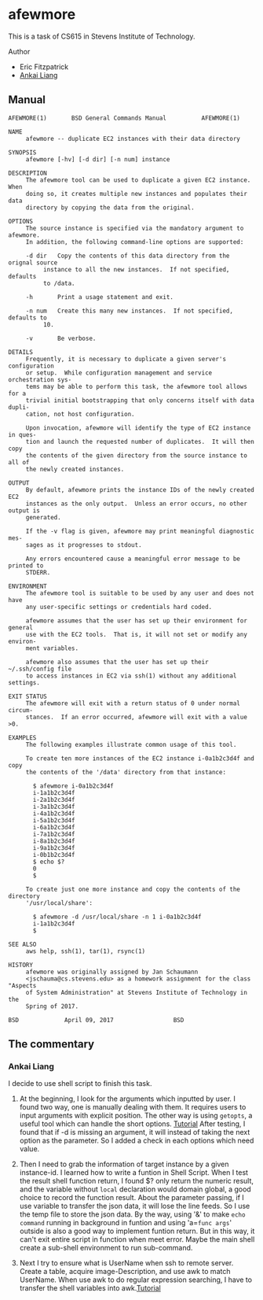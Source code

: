 # afewmore
This is a task of CS615 in Stevens Institute of Technology.

Author

* Eric Fitzpatrick
* [Ankai Liang](https://github.com/AnkaiLiang)

## Manual
```
AFEWMORE(1)		  BSD General Commands Manual		   AFEWMORE(1)

NAME
     afewmore -- duplicate EC2 instances with their data directory

SYNOPSIS
     afewmore [-hv] [-d dir] [-n num] instance

DESCRIPTION
     The afewmore tool can be used to duplicate a given EC2 instance.  When
     doing so, it creates multiple new instances and populates their data
     directory by copying the data from the original.

OPTIONS
     The source instance is specified via the mandatory argument to afewmore.
     In addition, the following command-line options are supported:

     -d dir   Copy the contents of this data directory from the orignal source
	      instance to all the new instances.  If not specified, defaults
	      to /data.

     -h       Print a usage statement and exit.

     -n num   Create this many new instances.  If not specified, defaults to
	      10.

     -v       Be verbose.

DETAILS
     Frequently, it is necessary to duplicate a given server's configuration
     or setup.	While configuration management and service orchestration sys-
     tems may be able to perform this task, the afewmore tool allows for a
     trivial initial bootstrapping that only concerns itself with data dupli-
     cation, not host configuration.

     Upon invocation, afewmore will identify the type of EC2 instance in ques-
     tion and launch the requested number of duplicates.  It will then copy
     the contents of the given directory from the source instance to all of
     the newly created instances.

OUTPUT
     By default, afewmore prints the instance IDs of the newly created EC2
     instances as the only output.  Unless an error occurs, no other output is
     generated.

     If the -v flag is given, afewmore may print meaningful diagnostic mes-
     sages as it progresses to stdout.

     Any errors encountered cause a meaningful error message to be printed to
     STDERR.

ENVIRONMENT
     The afewmore tool is suitable to be used by any user and does not have
     any user-specific settings or credentials hard coded.

     afewmore assumes that the user has set up their environment for general
     use with the EC2 tools.  That is, it will not set or modify any environ-
     ment variables.

     afewmore also assumes that the user has set up their ~/.ssh/config file
     to access instances in EC2 via ssh(1) without any additional settings.

EXIT STATUS
     The afewmore will exit with a return status of 0 under normal circum-
     stances.  If an error occurred, afewmore will exit with a value >0.

EXAMPLES
     The following examples illustrate common usage of this tool.

     To create ten more instances of the EC2 instance i-0a1b2c3d4f and copy
     the contents of the '/data' directory from that instance:

	   $ afewmore i-0a1b2c3d4f
	   i-1a1b2c3d4f
	   i-2a1b2c3d4f
	   i-3a1b2c3d4f
	   i-4a1b2c3d4f
	   i-5a1b2c3d4f
	   i-6a1b2c3d4f
	   i-7a1b2c3d4f
	   i-8a1b2c3d4f
	   i-9a1b2c3d4f
	   i-0b1b2c3d4f
	   $ echo $?
	   0
	   $

     To create just one more instance and copy the contents of the directory
     '/usr/local/share':

	   $ afewmore -d /usr/local/share -n 1 i-0a1b2c3d4f
	   i-1a1b2c3d4f
	   $

SEE ALSO
     aws help, ssh(1), tar(1), rsync(1)

HISTORY
     afewmore was originally assigned by Jan Schaumann
     <jschauma@cs.stevens.edu> as a homework assignment for the class "Aspects
     of System Administration" at Stevens Institute of Technology in the
     Spring of 2017.

BSD				April 09, 2017				   BSD
```

## The commentary

### Ankai Liang
I decide to use shell script to finish this task.

1. At the beginning, I look for the arguments which inputted by user.
I found two way, one is manually dealing with them. It requires users to input arguments with explicit position. The other way is using `getopts`, a useful tool which can handle the short options. 
[Tutorial](http://wiki.bash-hackers.org/howto/getopts_tutorial)
After testing, I found that if -d is missing an argument, it will instead of taking the next option as the parameter. So I added a check in each options which need value.

2. Then I need to grab the information of target instance by a given instance-id.
I learned how to write a funtion in Shell Script. When I test the result shell function return, I found $? only return the numeric result, and the variable without `local` declaration would domain global, a good choice to record the function result.
About the parameter passing, if I use variable to transfer the json data, it will lose the line feeds. So I use the temp file to store the json data.
By the way, using '&' to make `echo command` running in background in funtion and using 'a=`func args`' outside is also a good way to implement funtion return. But in this way, it can't exit entire script in function when meet error. Maybe the main shell create a sub-shell environment to run sub-command.

3. Next I try to ensure what is UserName when ssh to remote server. Create a table, acquire image-Description, and use awk to match UserName. When use awk to do regular expression searching, I have to transfer the shell variables into awk.[Tutorial](https://www.gnu.org/software/gawk/manual/gawk.html#Using-Shell-Variables)